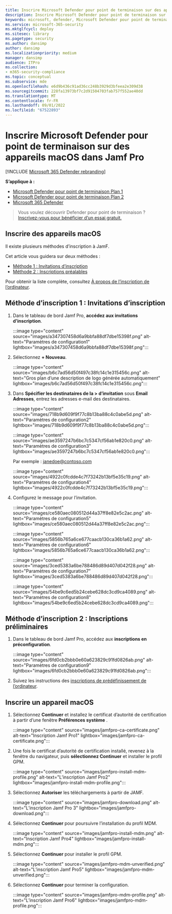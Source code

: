 ```yaml
---
title: Inscrire Microsoft Defender pour point de terminaison sur des appareils macOS dans Jamf Pro
description: Inscrire Microsoft Defender pour point de terminaison sur des appareils macOS dans Jamf Pro
keywords: microsoft, defender, Microsoft Defender pour point de terminaison, mac, installation, deploy, uninstallation, intune, jamfpro, macos, catalina, mojave, high sierra
ms.service: microsoft-365-security
ms.mktglfcycl: deploy
ms.sitesec: library
ms.pagetype: security
ms.author: dansimp
author: dansimp
ms.localizationpriority: medium
manager: dansimp
audience: ITPro
ms.collection:
- m365-security-compliance
ms.topic: conceptual
ms.subservice: mde
ms.openlocfilehash: e6d9b436c91ad36cc248b3929d3bfeea2e309d38
ms.sourcegitcommit: 228fa13973bf7c2d91504703fab757f552ae40dd
ms.translationtype: MT
ms.contentlocale: fr-FR
ms.lasthandoff: 09/01/2022
ms.locfileid: "67522893"
---
```

# <a name="enroll-microsoft-defender-for-endpoint-on-macos-devices-into-jamf-pro"></a>Inscrire Microsoft Defender pour point de terminaison sur des appareils macOS dans Jamf Pro

[!INCLUDE [Microsoft 365 Defender rebranding](../../includes/microsoft-defender.md)]


**S’applique à :**
- [Microsoft Defender pour point de terminaison Plan 1](https://go.microsoft.com/fwlink/p/?linkid=2154037)
- [Microsoft Defender pour point de terminaison Plan 2](https://go.microsoft.com/fwlink/p/?linkid=2154037)
- [Microsoft 365 Defender](https://go.microsoft.com/fwlink/?linkid=2118804)

> Vous voulez découvrir Defender pour point de terminaison ? [Inscrivez-vous pour bénéficier d’un essai gratuit.](https://signup.microsoft.com/create-account/signup?products=7f379fee-c4f9-4278-b0a1-e4c8c2fcdf7e&ru=https://aka.ms/MDEp2OpenTrial?ocid=docs-wdatp-investigateip-abovefoldlink)

## <a name="enroll-macos-devices"></a>Inscrire des appareils macOS

Il existe plusieurs méthodes d’inscription à JamF.

Cet article vous guidera sur deux méthodes :

- [Méthode 1 : Invitations d’inscription](#enrollment-method-1-enrollment-invitations)
- [Méthode 2 : Inscriptions préalables](#enrollment-method-2-prestage-enrollments)

Pour obtenir la liste complète, consultez [À propos de l’inscription de l’ordinateur](https://docs.jamf.com/9.9/casper-suite/administrator-guide/About_Computer_Enrollment.html).

## <a name="enrollment-method-1-enrollment-invitations"></a>Méthode d’inscription 1 : Invitations d’inscription

1. Dans le tableau de bord Jamf Pro, **accédez aux invitations d’inscription**.

   :::image type="content" source="images/a347307458d6a9bbfa88df7dbe15398f.png" alt-text="Paramètres de configuration1" lightbox="images/a347307458d6a9bbfa88df7dbe15398f.png":::

2. Sélectionnez **+ Nouveau**.

   :::image type="content" source="images/b6c7ad56d50f497c38fc14c1e315456c.png" alt-text="Gros plan d’une description de logo générée automatiquement" lightbox="images/b6c7ad56d50f497c38fc14c1e315456c.png":::

3. Dans **Spécifier les destinataires de la > d’invitation** sous **Email Adresses**, entrez les adresses e-mail des destinataires.

    :::image type="content" source="images/718b9d609f9f77c8b13ba88c4c0abe5d.png" alt-text="Paramètres de configuration2" lightbox="images/718b9d609f9f77c8b13ba88c4c0abe5d.png":::

    :::image type="content" source="images/ae3597247b6bc7c5347cf56ab1e820c0.png" alt-text="Paramètres de configuration3" lightbox="images/ae3597247b6bc7c5347cf56ab1e820c0.png":::

    Par exemple : janedoe@contoso.com

    :::image type="content" source="images/4922c0fcdde4c7f73242b13bf5e35c19.png" alt-text="Paramètres de configuration4" lightbox="images/4922c0fcdde4c7f73242b13bf5e35c19.png":::

4. Configurez le message pour l’invitation.

   :::image type="content" source="images/ce580aec080512d44a37ff8e82e5c2ac.png" alt-text="Paramètres de configuration5" lightbox="images/ce580aec080512d44a37ff8e82e5c2ac.png":::

   :::image type="content" source="images/5856b765a6ce677caacb130ca36b1a62.png" alt-text="Paramètres de configuration6" lightbox="images/5856b765a6ce677caacb130ca36b1a62.png":::

   :::image type="content" source="images/3ced5383a6be788486d89d407d042f28.png" alt-text="Paramètres de configuration7" lightbox="images/3ced5383a6be788486d89d407d042f28.png":::

   :::image type="content" source="images/54be9c6ed5b24cebe628dc3cd9ca4089.png" alt-text="Paramètres de configuration8" lightbox="images/54be9c6ed5b24cebe628dc3cd9ca4089.png":::

## <a name="enrollment-method-2-prestage-enrollments"></a>Méthode d’inscription 2 : Inscriptions préliminaires

1. Dans le tableau de bord Jamf Pro, accédez aux **inscriptions en préconfiguration**.

   :::image type="content" source="images/6fd0cb2bbb0e60a623829c91fd0826ab.png" alt-text="Paramètres de configuration9" lightbox="images/6fd0cb2bbb0e60a623829c91fd0826ab.png":::

2. Suivez les instructions des [inscriptions de prédéfinissement de l’ordinateur](https://docs.jamf.com/9.9/casper-suite/administrator-guide/Computer_PreStage_Enrollments.html).

## <a name="enroll-macos-device"></a>Inscrire un appareil macOS

1. Sélectionnez **Continuer** et installez le certificat d’autorité de certification à partir d’une fenêtre **Préférences système** .

   :::image type="content" source="images/jamfpro-ca-certificate.png" alt-text="Inscription Jamf Pro1" lightbox="images/jamfpro-ca-certificate.png":::

2. Une fois le certificat d’autorité de certification installé, revenez à la fenêtre du navigateur, puis **sélectionnez Continuer** et installer le profil GPM.

   :::image type="content" source="images/jamfpro-install-mdm-profile.png" alt-text="L’inscription Jamf Pro2" lightbox="images/jamfpro-install-mdm-profile.png":::

3. Sélectionnez **Autoriser** les téléchargements à partir de JAMF.

   :::image type="content" source="images/jamfpro-download.png" alt-text="L’inscription Jamf Pro 3" lightbox="images/jamfpro-download.png":::

4. Sélectionnez **Continuer** pour poursuivre l’installation du profil MDM.

   :::image type="content" source="images/jamfpro-install-mdm.png" alt-text="Inscription Jamf Pro4" lightbox="images/jamfpro-install-mdm.png":::

5. Sélectionnez **Continuer** pour installer le profil GPM.

   :::image type="content" source="images/jamfpro-mdm-unverified.png" alt-text="L’inscription Jamf Pro5" lightbox="images/jamfpro-mdm-unverified.png":::

6. Sélectionnez **Continuer**  pour terminer la configuration.

   :::image type="content" source="images/jamfpro-mdm-profile.png" alt-text="L’inscription Jamf Pro6" lightbox="images/jamfpro-mdm-profile.png":::
